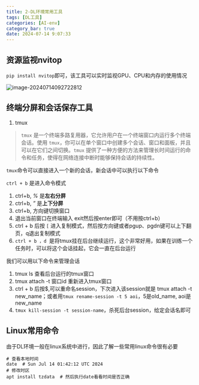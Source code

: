 ```yaml
---
title: 2-DL环境常用工具
tags: [DL工具]
categories: [AI-env]
category_bar: true
date: 2024-07-14 9:07:33
---
```


## 资源监视nvitop

`pip install nvitop`即可，该工具可以实时监视GPU、CPU和内存的使用情况

![image-20240714092722812](https://cdn.jsdelivr.net/gh/airainday/blogimage@main/image-20240714092722812.png)

## 终端分屏和会话保存工具

1. tmux

> `tmux` 是一个终端多路复用器，它允许用户在一个终端窗口内运行多个终端会话。使用 `tmux`，你可以在单个窗口中创建多个会话、窗口和面板，并且可以在它们之间切换。`tmux` 提供了一种方便的方法来管理长时间运行的命令和任务，使得在网络连接中断时能够保持会话的持续性。

`tmux`命令可以直接进入一个新的会话，新会话中可以执行以下命令

`ctrl + b` 是进入命令模式

1. ctrl+b, *%* 是**左右分屏**
2. ctrl+b, *”* 是**上下分屏**
3. ctrl+b, 方向键切换窗口
4. 退出当前窗口在终端输入 exit然后按enter即可（不用按ctrl+b）
5. ctrl + b 后按 `[` 进入复制模式，然后按方向键或者pgup、pgdn键可以上下翻页，q退出复制模式
6. `ctrl + b ，d `是将tmux挂在后台继续运行，这个非常好用，如果在训练一个任务时，可以将这个会话挂起，它会一直在后台运行

我们可以用以下命令来管理会话

1. tmux ls 查看后台运行的tmux窗口
2. tmux attach -t 窗口id 重新进入tmux窗口
3. ctrl + b 后按$,可以重命名session，下次进入该session就是 tmux attach -t new_name；或者用`tmux rename-session -t 5 aoi`，5是old_name, aoi是new_name
4. `tmux kill-session -t session-name`，杀死后台session，给定会话名即可

## Linux常用命令

由于DL环境一般在linux系统中进行，因此了解一些常用linux命令很有必要

```shell
# 查看本地时间
date  # Sun Jul 14 01:42:12 UTC 2024
# 修改时区
apt install tzdata  # 然后执行date看看时间是否正确
```

